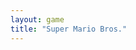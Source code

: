 ```yaml
---
layout: game
title: "Super Mario Bros."
---
```

<div style="width:640px;height:480px;max-width:100%">
  <div id="game"></div>
</div>
<script type="text/javascript">
    EJS_player = '#game';
    EJS_biosUrl = ''; // Url to Famicom Disk System bios
    EJS_gameUrl = 'smb1.nes'; // Url to Game rom
    EJS_core = 'nes';
    EJS_lightgun = false; // Lightgun
    EJS_pathtodata = '../../../../src/data/'; //path to all of the wasm and js files. MUST all be in the same directory!!
</script>
